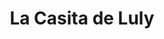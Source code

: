 ---
title: "La Casita de Luly"
url: /santiago-de-veraguas/la-casita-de-luly/
shop: menaje del hogar
---